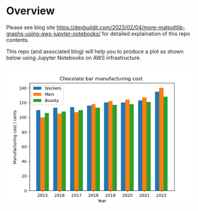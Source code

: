 # Overview  

Please see blog site https://devbuildit.com/2023/02/04/more-matpoltlib-graphs-using-aws-jupyter-notebooks/ for detailed explaination of this repo contents.

This repo (and associated blog) will help you to produce a plot as shown below using Jupyter Notebooks on AWS infrastructure.

![Demo Plot2](./images/matplolib-plot-tutorial-02.png)

